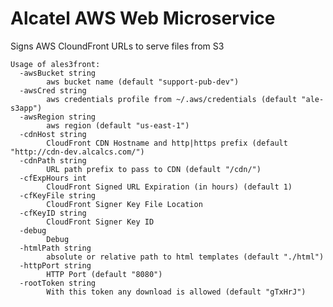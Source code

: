 # Alcatel AWS Web Microservice

Signs AWS CloundFront URLs to serve files from S3

    Usage of ales3front:
      -awsBucket string
            aws bucket name (default "support-pub-dev")
      -awsCred string
            aws credentials profile from ~/.aws/credentials (default "ale-s3app")
      -awsRegion string
            aws region (default "us-east-1")
      -cdnHost string
            CloudFront CDN Hostname and http|https prefix (default "http://cdn-dev.alcalcs.com/")
      -cdnPath string
            URL path prefix to pass to CDN (default "/cdn/")
      -cfExpHours int
            CloudFront Signed URL Expiration (in hours) (default 1)
      -cfKeyFile string
            CloudFront Signer Key File Location
      -cfKeyID string
            CloudFront Signer Key ID
      -debug
            Debug
      -htmlPath string
            absolute or relative path to html templates (default "./html")
      -httpPort string
            HTTP Port (default "8080")
      -rootToken string
            With this token any download is allowed (default "gTxHrJ")
